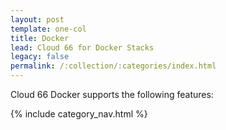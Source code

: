 ```yaml
---
layout: post
template: one-col
title: Docker
lead: Cloud 66 for Docker Stacks
legacy: false
permalink: /:collection/:categories/index.html
---
```


<p class="lead">Cloud 66 Docker supports the following features:</p>

{% include category_nav.html %}
